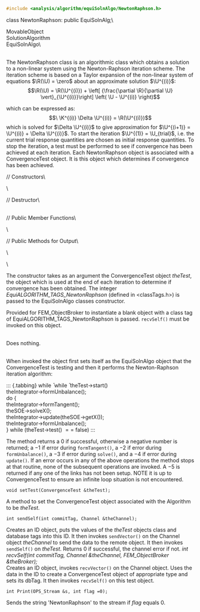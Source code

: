 
```cpp
#include <analysis/algorithm/equiSolnAlgo/NewtonRaphson.h>
```


class NewtonRaphson: public EquiSolnAlg;\

MovableObject\
SolutionAlgorithm\
EquiSolnAlgo\

\
The NewtonRaphson class is an algorithmic class which obtains a solution
to a non-linear system using the Newton-Raphson iteration scheme. The
iteration scheme is based on a Taylor expansion of the non-linear system
of equations $\R(\U) = \zero$ about an approximate solution $\U^{(i)}$:
$$\R(\U) = 
\R(\U^{(i)}) +
\left[ {\frac{\partial \R}{\partial \U} \vert}_{\U^{(i)}}\right]
\left( \U - \U^{(i)} \right)$$

which can be expressed as: $$\
\K^{(i)}  \Delta \U^{(i)} = \R(\U^{(i)})$$ which is solved for
$\Delta \U^{(i)}$ to give approximation for
$\U^{(i+1)} = \U^{(i)} + \Delta \U^{(i)}$. To start the iteration
$\U^{(1)} = \U_{trial}$, i.e. the current trial response quantities are
chosen as initial response quantities. To stop the iteration, a test
must be performed to see if convergence has been achieved at each
iteration. Each NewtonRaphson object is associated with a
ConvergenceTest object. It is this object which determines if
convergence has been achieved.

// Constructors\

\

// Destructor\

\
// Public Member Functions\

\

// Public Methods for Output\

\

\

The constructor takes as an argument the ConvergenceTest object
*theTest*, the object which is used at the end of each iteration to
determine if convergence has been obtained. The integer
*EquiALGORITHM_TAGS_NewtonRaphson* (defined in $<$classTags.h$>$) is
passed to the EquiSolnAlgo classes constructor.

Provided for FEM_ObjectBroker to instantiate a blank object with a class
tag of EquiALGORITHM_TAGS_NewtonRaphson is passed. `recvSelf()` must be
invoked on this object.

\
Does nothing.

\
When invoked the object first sets itself as the EquiSolnAlgo object
that the ConvergenceTest is testing and then it performs the
Newton-Raphson iteration algorithm:

::: {.tabbing}
while ̄ while ̄ theTest-$>$start()\
theIntegrator-$>$formUnbalance();\
do {\
theIntegrator-$>$formTangent();\
theSOE-$>$solveX();\
theIntegrator-$>$update(theSOE-$>$getX());\
theIntegrator-$>$formUnbalance();\
} while (theTest-$>$test() $==$ false)
:::

The method returns a 0 if successful, otherwise a negative number is
returned; a $-1$ if error during `formTangent()`, a $-2$ if error during
`formUnbalance()`, a $-3$ if error during `solve()`, and a $-4$ if error
during `update()`. If an error occurs in any of the above operations the
method stops at that routine, none of the subsequent operations are
invoked. A $-5$ is returned if any one of the links has not been setup.
NOTE it is up to ConvergenceTest to ensure an infinite loop situation is
not encountered.

```{.cpp}
void setTest(ConvergenceTest &theTest);
```

A method to set the ConvergenceTest object associated with the Algorithm
to be *theTest*.

```{.cpp}
int sendSelf(int commitTag, Channel &theChannel);
```

Creates an ID object, puts the values of the *theTest* objects class and
database tags into this ID. It then invokes `sendVector()` on the
Channel object *theChannel* to send the data to the remote object. It
then invokes `sendSelf()` on *theTest*. Returns $0$ if successful, the
channel error if not.
*int recvSelf(int commitTag, Channel &theChannel, FEM_ObjectBroker
&theBroker);*\
Creates an ID object, invokes `recvVector()` on the Channel object. Uses
the data in the ID to create a ConvergenceTest object of appropriate
type and sets its dbTag. It then invokes `recvSelf()` on this test
object.

```{.cpp}
int Print(OPS_Stream &s, int flag =0);
```

Sends the string 'NewtonRaphson' to the stream if *flag* equals $0$.

